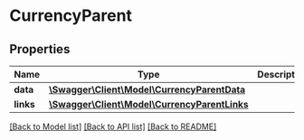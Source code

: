 # CurrencyParent

## Properties
Name | Type | Description | Notes
------------ | ------------- | ------------- | -------------
**data** | [**\Swagger\Client\Model\CurrencyParentData**](CurrencyParentData.md) |  | [optional] 
**links** | [**\Swagger\Client\Model\CurrencyParentLinks**](CurrencyParentLinks.md) |  | [optional] 

[[Back to Model list]](../README.md#documentation-for-models) [[Back to API list]](../README.md#documentation-for-api-endpoints) [[Back to README]](../README.md)


